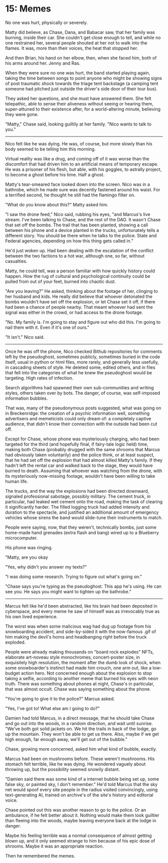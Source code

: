 # 15: Memes

No one was hurt, physically or severely.

Matty did believe, as Chase, Dana, and Babacar saw, that her family was burning, inside their car. She couldn't get close enough to tell, and while no one restrained her, several people shouted at her not to walk into the flames. It was, more than their voices, the heat that stopped her.

And then Brian, his hand on her elbow, then, when she faced him, both of his arms around her. Jenny and Ras.

When they were sure no one was hurt, the band started playing again, taking the time between songs to point anyone who might be showing signs of post traumatic shock towards the triage tent backstage (a camping tent someone had pitched just outside the driver's side door of their tour bus).

They asked her questions, and she must have answered them. She felt telepathic, able to sense their aliveness without seeing or hearing them, super-attuned to their existence after, for a world-altering minute, believing they were gone.

"Matty," Chase said, looking guiltily at her family. "Nico wants to talk to you."

___

Nico felt like he was dying. He was, of course, but more slowly than his body seemed to be telling him this morning.

Virtual reality was like a drug, and coming off of it was worse than the discomfort that had driven him to an artificial means of temporary escape. He was a prisoner of his flesh, but able, with his goggles, to astrally project, to become a ghost before his time. Half a ghost.

Matty's tear-smeared face looked down into the screen. Nico was in a bathrobe, which he made sure was decently fastened around his waist. For a terrified second, he thought he still had the flamingo filter on.

"What do you know about this?" Matty asked him.

"I saw the drone feed," Nico said, rubbing his eyes, "and Marcus's live stream. I've been talking to Chase, and the rest of the DAO. It wasn't Chase that set off the bombs. The trail that has been planted, showing a call between his phone and a device planted in the trucks, unfortunately tells a different story. You should be there when he talks to the police. State and Federal agencies, depending on how this thing gets called in."

He'd just woken up. Had been dealing with the escalation of the conflict between the two factions to a hot war, although one, so far, without casualties.

Matty, he could tell, was a person familiar with how quickly history could happen. How the rug of cultural and psychological continuity could be pulled from out of your feet, burned into chaotic dust.

"Are you leaving?" He asked, thinking about the footage of her, clinging to her husband and kids. He really did believe that whoever detonated the bombs wouldn't have set off the explosion, or let Chase set it off, if there had been a chance of people nearby. That meant whoever had sent the signal was either in the crowd, or had access to the drone footage.

"No. My family is. I'm going to stay and figure out who did this. I'm going to nail them with it. Even if it's one of ours."

"It isn't." Nico said.

___

Once he was off the phone, Nico checked Bithub repositories for comments left by the pseudoghost, sometimes publicly, sometimes buried in the code itself, usual in python or html files, more rarely, and generally less usefully, in cascading sheets of style. He deleted some, edited others, and in files that fell into the categories of what he knew the pseudoghost would be targeting. High rates of infection.

Search algorithms had spawned their own sub-communities and writing styles, others taken over by bots. The danger, of course, was self-imposed information bubbles.

That was, many of the pseudonymous posts suggested, what was going on in Breckenridge: the creation of a psychic information well, something advertisers and memeticists could only dream of: a completely captive audience, that didn't know their connection with the outside had been cut off.

Except for Chase, whose phone was mysteriously charging, who had been targeted for the third (and hopefully final, if fairy-tale logic held) time, making both Chase (probably drugged with the same shrooms that Marcus had obviously taken voluntarily) and the police think, or at least suspect, that he had set off the explosion that had almost killed Matty's family. If they hadn't left the rental car and walked back to the stage, they would have burned to death. Assuming that whoever was watching from the drone, with its mysteriously now-missing footage, wouldn't have been willing to take human life.

The trucks, and the way the explosions had been directed downward, signaled professional sabotage, possibly military. The cement truck, in particular, had leaked wet cement onto the road, making the task of clearing it significantly harder. The filled logging truck had added intensity and duration to the spectacle, and justified an additional amount of emergency vehicles whose sirens the band would slide-tune their instruments to match.

People were saying, now, that they weren't, technically bombs, just some home-made hand grenades (extra flash and bang) wired up to a Blueberry microcomputer.

<!--There will probably be intense doxxing of everyone involved in Reincarnate, but so much dust in the air neither faction will do serious damage to the other. The victims, as always, will be unsuspecting innocents caught in the crossfire.

The results will shake out, regardless of truth, according to the power structures already encoded into the system. Funding, in the short term, can outcompete collaboration and pursuit of collective truth. Intellectual public goods, many of which have been smuggled by us into source files of unrelated programs, with meta-meta data bearing encrypted witness to their origins, take time to bloom but will eventually triumph.

We can only take the time to send human signals out into the dark, to outmaneuver the robot hordes with linked-together gray matter. I say this, knowing I'm mostly cybernetic ghost.
-->

His phone was ringing.

"Matty, are you okay   

"Yes, why didn't you answer my texts?"

"I was doing some research. Trying to figure out what's going on."

"Chase says you're typing as the pseudoghost. This app he's using. He can see you. He says you might want to tighten up the bathrobe."

___

Marcus felt like he'd been abstracted, like his brain had been deposited in cyberspace, and every meme he saw of himself was as irrevocably true as his own lived experience.

The worst was when some malicious wag had dug up footage from his snowboarding accident, and side-by-sided it with the now-famous .gif of him making the devil's horns and headbanging right before the truck exploded.

People were already making thousands on "board rock explodes" NFTs, elaborate art-noveau style monochromes, concert-poster size, in exquisitely high resolution, the moment after the dumb look of shock, when some snowboarder's instinct had made him crouch, one arm out, like a low-budget action hero. Not concerned enough about the explosion to stop taking a selfie, according to another meme that burned his eyes with neon truth. There was something about phones at night, Chase's in particular, that was almost occult. Chase was saying something about the phone.

"You're going to give it to the police?" Marcus asked.

"Yes, I've got to! What else am I going to do?"

Damien had told Marcus, in a direct message, that he should take Chase and go out into the woods, in a random direction, and wait until sunrise. "We've both got solid jackets on. We hit the trails in back of the lodge, go up the mountain. They won't be able to get us there. Also, maybe if we get high enough, far enough away, we'll get out of the bubble."

Chase, growing more concerned, asked him what kind of bubble, exactly.

Marcus had been on mushrooms before. These weren't mushrooms. His stomach felt terrible, like he was dying. He wondered vaguely about throwing up, but the possibility seemed snowily distant.

"Damien said there was some kind of a internet bubble being set up, some false sky, or painted sky, I don't remember." He'd told Marcus that the sky net would spoof every site people in the radius visited convincingly, using text-generating AI, trained on archive's of the site's history and editorial voice.

Chase pointed out this was another reason to go to the police. Or an ambulance, if he felt better about it. Nothing would make them look guiltier than fleeing into the woods, maybe leaving everyone back at the lodge in danger.

Maybe his feeling terrible was a normal consequence of almost getting blown up, and it only seemed strange to him because of his epic dose of shrooms. Maybe it was an appropriate reaction.

Then he remembered the memes.
